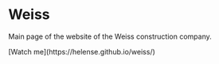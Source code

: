 <h1>Weiss</h1>
<p>Main page of the website of the Weiss construction company.</p>
[Watch me](https://helense.github.io/weiss/)
